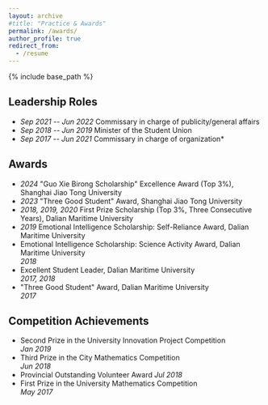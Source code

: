 ```yaml
---
layout: archive
#title: "Practice & Awards"
permalink: /awards/
author_profile: true
redirect_from:
  - /resume
---
```

{% include base_path %}

## Leadership Roles
- _Sep 2021 -- Jun 2022_ Commissary in charge of publicity/general affairs
- _Sep 2018 -- Jun 2019_ Minister of the Student Union
- _Sep 2017 -- Jun 2021_ Commissary in charge of organization* 

## Awards
- _2024_ "Guo Xie Birong Scholarship" Excellence Award (Top 3%), Shanghai Jiao Tong University  
- _2023_ "Three Good Student" Award, Shanghai Jiao Tong University  
- _2018, 2019, 2020_ First Prize Scholarship (Top 3%, Three Consecutive Years), Dalian Maritime University  
- _2019_ Emotional Intelligence Scholarship: Self-Reliance Award, Dalian Maritime University  
- Emotional Intelligence Scholarship: Science Activity Award, Dalian Maritime University  
  _2018_
- Excellent Student Leader, Dalian Maritime University  
  _2017, 2018_
- "Three Good Student" Award, Dalian Maritime University  
  _2017_

## Competition Achievements
- Second Prize in the University Innovation Project Competition  
  _Jan 2019_
- Third Prize in the City Mathematics Competition  
  _Jun 2018_
- Provincial Outstanding Volunteer Award
  _Jul 2018_
- First Prize in the University Mathematics Competition  
  _May 2017_
